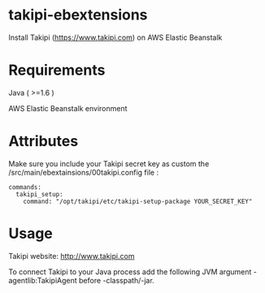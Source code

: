 # takipi-ebextensions
Install Takipi (https://www.takipi.com) on AWS Elastic Beanstalk 

Requirements
============
Java ( >=1.6 )

AWS Elastic Beanstalk environment

Attributes
==========
Make sure you include your Takipi secret key as custom the /src/main/ebextainsions/00takipi.config file :

```
commands:
  takipi_setup:
    command: "/opt/takipi/etc/takipi-setup-package YOUR_SECRET_KEY"
```

Usage
=====
Takipi website: http://www.takipi.com

To connect Takipi to your Java process add the following JVM argument -agentlib:TakipiAgent before -classpath/-jar.
